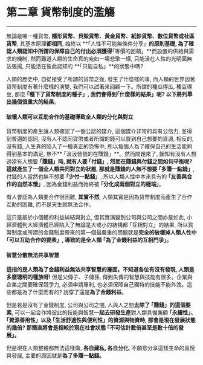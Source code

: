 # 第二章 貨幣制度的濫觴

---

無論是哪一種貨幣, **隱形貨幣、貝殼貨幣、黃金貨幣、紙鈔貨幣、數位貨幣或社區貨幣**, 其基本原理**都相同**, 始終以 **｢人性不可能無條件分享」**的原則基礎, 為了確認人類認知中所謂的保障自己的付出必須獲得**｢等價的回饋」**而設置的供給與需求的機制, 然而難道人類的生命真的宛如一場悲歌一樣, 只能活在人性的光明面無法張揚, 只能活在彼此認知的 **｢只能自私」**的狀態中嗎?

人類的歷史中, 自從接受了所謂的貨幣之後, 發生了什麼樣的事, 而人類的世界因著貨幣制度有著什麼樣的演變, 我們可以試著來回顧一下。所謂的種瓜得瓜, 種豆得豆, 那麼 **｢種下了貨幣制度的種子」, 我們會得到｢什麼樣的結果」呢? 以下將列舉出幾個很重大的結果**。

#### 破壞人類可以互助合作的基礎導致全人類的分化與對立

貨幣制度的產生讓人類確認了一個公認的媒介, 這個媒介非常的具有公信力, 並得到普遍的認同, 沒有人不認同貨幣或者所謂的錢可以買到自己想要的資源, 相反的, 沒有錢, 人生真的陷入了一種真正的恐怖中, 所以每個人為了確保自己的生活能夠得到基本的滿足, 無不** ｢汲汲營營的在賺錢」**。然而問題來了, 餔知有沒有人想過當有人想要 **｢賺錢」**時, 就有人要 **｢付錢」**, 然而在賺錢與付錢之間如何平衡呢? 這就產生了一個全人類共同對立的狀態, 那就是賺錢的人無不想要** ｢多賺一點錢」**, 付錢的人當然也無不想要 **｢少付一點錢」**, 所以人類人性中本來具有的 **｢友善與合作的自然本懷」**, 因為金錢利益而始終被 **｢分化成兩個對立的極端」**。

有人會認為人類要合作很困難, **其實不然**, 人類其實是因為貨幣制度而產生了合作互助的困難, 而不是天生就無法合作。

這只是屬於小個體的利益糾結與對立, 但其實演變到公司與公司之間亦是如此, 小經濟體到大經濟體已經陷入了無論是大或小的結構都 ｢互相對立」的結果, 所以貨幣制度或所謂的金錢制度帶來的第一個最嚴重的問題就是**完全的破壞掉人類人性中 **｢**可以互助合作的要素**」**, 導致的是全人類 **｢**為了金錢利益的互相鬥爭**」**。**

#### 智慧分散無法共享智慧

**這指的是人類為了金錢利益無法共享智慧的層面。**不知道各位有沒有發現, 人類是**多麼聰明的種族呀!** 但是父傳子、子傳孫, 傳到失傳的智慧與技能有很多。企業與企業之間要確保競爭力, 必須申請專利, 也必須保障自己獨特的技能不能外洩。這些都是為了什麼而有的? 說穿了還是**為了金錢利益**。

但是若是沒有了金錢制度, 公司與公司之間, 人與人之間**去除了 ｢賺錢」的這個要素**, 可以一起合作將彼此的技能與智慧**一起去研發生產**對人類具備兼顧 **｢永續性」、 ｢資源善用性」以及 ｢生活舒適性與便利性」**的資源與物資時, 那會是現在發展狀態的幾倍? 那**簡直將會是相較於現在社會狀態 ｢不可估計數倍甚至是數十倍的發展」。**

但是現在人類整體都無法這樣做, **各自藏私, 各自分化**, 不願意分享這樣生命的喜悅與發展, 主要的原因就是**為了多賺一點錢。**

